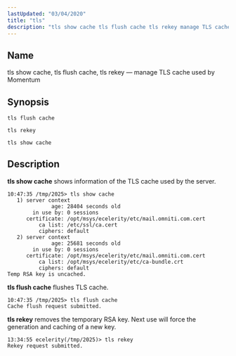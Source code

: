 ```yaml
---
lastUpdated: "03/04/2020"
title: "tls"
description: "tls show cache tls flush cache tls rekey manage TLS cache used by Momentum tls flush cache tls rekey tls show cache tls show cache shows information of the TLS cache used by the server tls flush cache flushes TLS cache tls rekey removes the temporary RSA key Next use..."
---
```


<a name="console_commands.tls"></a> 
## Name

tls show cache, tls flush cache, tls rekey — manage TLS cache used by Momentum

## Synopsis

`tls flush cache`

`tls rekey`

`tls show cache`

<a name="idp16516096"></a> 
## Description

**tls show cache**            shows information of the TLS cache used by the server.

```
10:47:35 /tmp/2025> tls show cache
   1) server context
              age: 28404 seconds old
        in use by: 0 sessions
      certificate: /opt/msys/ecelerity/etc/mail.omniti.com.cert
          ca list: /etc/ssl/ca.cert
          ciphers: default
   2) server context
              age: 25681 seconds old
        in use by: 0 sessions
      certificate: /opt/msys/ecelerity/etc/mail.omniti.com.cert
          ca list: /opt/msys/ecelerity/etc/ca-bundle.crt
          ciphers: default
Temp RSA key is uncached.
```

**tls flush cache**             flushes TLS cache.

```
10:47:35 /tmp/2025> tls flush cache
Cache flush request submitted.
```

**tls rekey**       removes the temporary RSA key. Next use will force the generation and caching of a new key.

```
13:34:55 ecelerity(/tmp/2025)> tls rekey
Rekey request submitted.
```